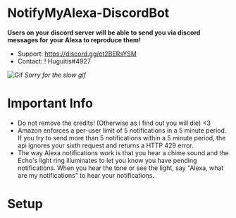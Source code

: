 # NotifyMyAlexa-DiscordBot
**Users on your discord server will be able to send you via discord messages for your Alexa to reproduce them!**
- Support: https://discord.gg/et2BERsYSM
- Contact: ! Huguitis#4927

![Gif](https://s10.gifyu.com/images/2022-01-20-21-00-44.gif)
*Sorry for the slow gif*

# Important Info
- Do not remove the credits! (Otherwise as I find out you will die) <3
- Amazon enforces a per-user limit of 5 notifications in a 5 minute period. If you try to send more than 5 notifications within a 5 minute period, the api ignores your sixth request and returns a HTTP 429 error.
- The way Alexa notifications work is that you hear a chime sound and the Echo's light ring illuminates to let you know you have pending notifications. When you hear the tone or see the light, say "Alexa, what are my notifications" to hear your notifications.

# Setup
